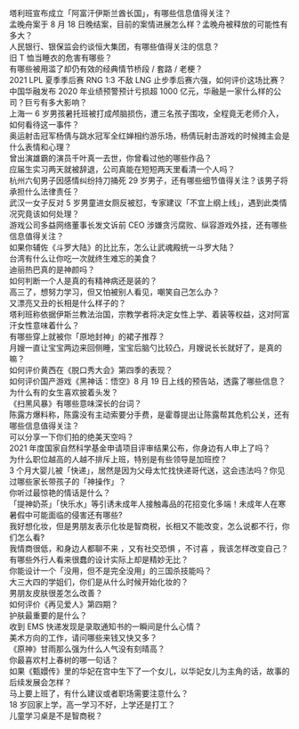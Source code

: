 塔利班宣布成立「阿富汗伊斯兰酋长国」，有哪些信息值得关注？  
孟晚舟案于 8 月 18 日晚结案，目前的案情进展怎么样？孟晚舟被释放的可能性有多大？  
人民银行、银保监会约谈恒大集团，有哪些值得关注的信息？  
旧 T 恤当睡衣的危害有哪些？  
有哪些被用滥了却仍有效的经典情节桥段 / 套路 / 老梗？  
2021 LPL 夏季季后赛 RNG 1:3 不敌 LNG 止步季后赛六强，如何评价这场比赛？  
中国华融发布 2020 年业绩预警预计亏损超 1000 亿元，华融是一家什么样的公司？巨亏有多大影响？  
上海一 6 岁男孩暑托班被打成颅脑损伤，遭三名孩子围攻，全程竟无老师介入，如何看待这一事件？  
奥运射击冠军杨倩与跳水冠军全红婵相约游乐场，杨倩玩射击游戏的时候摊主会是什么表情和心理？  
曾出演雄霸的演员千叶真一去世，你曾看过他的哪些作品？  
应届生实习两天就被辞退，公司真能在短短两天里看清一个人吗？  
杭州六旬男子因感情纠纷持刀捅死 29 岁男子，还有哪些细节值得关注？该男子将承担什么法律责任？  
武汉一女子反对 5 岁男童进女厕反被怼，专家建议「不宜上纲上线」，遇到此类情况究竟该如何处理？  
游戏公司多益网络董事长发文诉前 CEO 涉嫌贪污腐败、纵容游戏外挂，还有哪些信息值得关注？  
如果你辅佐《斗罗大陆》的比比东，怎么让武魂殿统一斗罗大陆？  
台湾有什么让你吃一次就终生难忘的美食？  
迪丽热巴真的是神颜吗？  
如何判断一个人是真的有精神病还是装的？  
高三了，想努力学习，但又怕被别人看见，嘲笑自己怎么办？  
又漂亮又丑的长相是什么样子的？  
塔利班称依据伊斯兰教法治国，宗教学者将决定女性上学、着装等权益，这对阿富汗女性意味着什么？  
有哪些穿上就被你「原地封神」的裙子推荐？  
月嫂一直让宝宝两边来回侧睡，宝宝后脑勺比较凸，月嫂说长长就好了，是真的嘛？  
如何评价黄西在《脱口秀大会》第四季的表现？  
如何评价国产游戏《黑神话：悟空》8 月 19 日上线的预告站，透露了哪些信息？  
为什么有的女生喜欢披着头发？  
《扫黑风暴》有哪些意味深长的台词？  
陈露方爆料称，陈露没有主动索要分手费，是霍尊提出让陈露帮其危机公关，还有哪些信息值得关注？  
可以分享一下你们拍的绝美天空吗？  
2021 年度国家自然科学基金申请项目评审结果公布，你身边有人申上了吗？  
为什么职位越高的人越不排斥上班，特别是有些领导是加班控？  
3 个月大婴儿被「快递」，居然是因为父母太忙找快递哥代送，这会违法吗？你见过哪些家长带孩子的「神操作」？  
你听过最惊艳的情话是什么？  
「提神奶茶」「快乐水」等引诱未成年人接触毒品的花招变化多端！未成年人在寒暑假中可能面临的侵害还有哪些?  
我好想化妆，但是男朋友表示化妆是智商税，长相又不能改变，怎么说都不行，你们怎么看?  
我情商很低，和身边人都聊不来 ，又有社交恐惧 ，不讨喜 ，我该怎样改变自己？  
有哪些外行人看来很蠢的设计实际上却是精妙无比？  
你能设计一个「没用，但不是完全没用」的三国杀技能吗？  
大三大四的学姐们，你们是从什么时候开始化妆的？  
男朋友皮肤很差怎么改善？  
如何评价《再见爱人》第四期？  
护肤最重要的是什么？  
收到 EMS 快递发现是录取通知书的一瞬间是什么心情？  
美术方向的工作，请问哪些来钱又快又多？  
《原神》甘雨那么强为什么人气没有刻晴高？  
你最喜欢村上春树的哪一句话？  
如果《甄嬛传》里的华妃在宫中生下了一个女儿，以华妃女儿为主角的话，故事的后续发展会怎样？  
马上要上班了，有什么建议或者职场需要注意什么？  
18 岁回家上学，高一学习不好，上学还是打工？  
儿童学习桌是不是智商税？  
